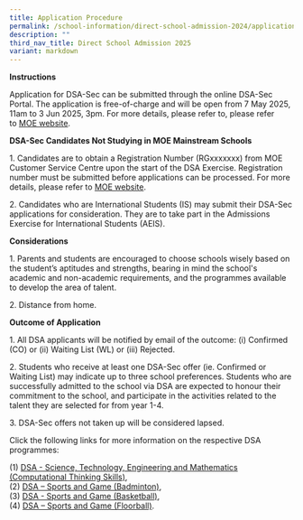 ```yaml
---
title: Application Procedure
permalink: /school-information/direct-school-admission-2024/application-procedure/
description: ""
third_nav_title: Direct School Admission 2025
variant: markdown
---
```

**Instructions**

Application for DSA-Sec can be submitted through the online DSA-Sec Portal. The application is free-of-charge and will be open from 7 May 2025, 11am to 3 
Jun 2025, 3pm. For more details, please refer to, please refer to&nbsp;[MOE website](https://www.moe.gov.sg/secondary/dsa).

**DSA-Sec Candidates Not Studying in MOE Mainstream Schools**

1\. Candidates are to obtain a Registration Number (RGxxxxxxx) from MOE Customer Service Centre upon the start of the DSA Exercise. Registration number must be submitted before applications can be processed. For more details, please refer to&nbsp;[MOE website](https://go.gov.sg/nmsdsa-sec-application).

2\. Candidates who are International Students (IS) may submit their DSA-Sec applications for consideration. They are to take part in the Admissions Exercise for International Students (AEIS).

**Considerations**

1\. Parents and students are encouraged to choose schools wisely based on the student’s aptitudes and strengths, bearing in mind the school's academic and non-academic requirements, and the programmes available to develop the area of talent.

2\. Distance from home.

**Outcome of Application**

1\. All DSA applicants will be notified by email of the outcome: (i) Confirmed (CO) or (ii) Waiting List (WL) or (iii) Rejected.

2\. Students who receive at least one DSA-Sec offer (ie. Confirmed or Waiting List) may indicate up to three school preferences. Students who are successfully admitted to the school via DSA are expected to honour their commitment to the school, and participate in the activities related to the talent they are selected for from year 1-4.

3\. DSA-Sec offers not taken up will be considered lapsed.

Click the following links for more information on the respective DSA programmes:

(1)&nbsp;[DSA - Science, Technology, Engineering and Mathematics (Computational Thinking Skills)](/school-information/dsa/science-technology-engineering-n-mathematics-computational-thinking-skills/),<br>
(2)&nbsp;[DSA – Sports and Game (Badminton)](/school-information/dsa/sports-and-games-badminton/),<br>
(3)&nbsp;[DSA - Sports and Game (Basketball)](/school-information/dsa/sports-and-games-basketball/),<br>
(4)&nbsp;[DSA – Sports and Game (Floorball)](/school-information/dsa/sports-and-games-floorball/).